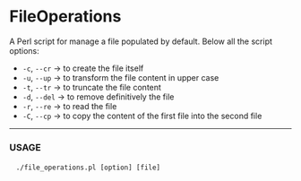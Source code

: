 # FileOperations
A Perl script for manage a file populated by default. Below all the script options:

- `-c`, `--cr` -> to create the file itself <br>
- `-u`, `--up` -> to transform the file content in upper case <br>
- `-t`, `--tr` -> to truncate the file content <br>
- `-d`, `--del` -> to remove definitively the file <br>
- `-r`, `--re` -> to read the file <br>
- `-C`, `--cp` -> to copy the content of the first file into the second file
<hr>

### USAGE
&nbsp;&nbsp; ``` ./file_operations.pl [option] [file] ```
